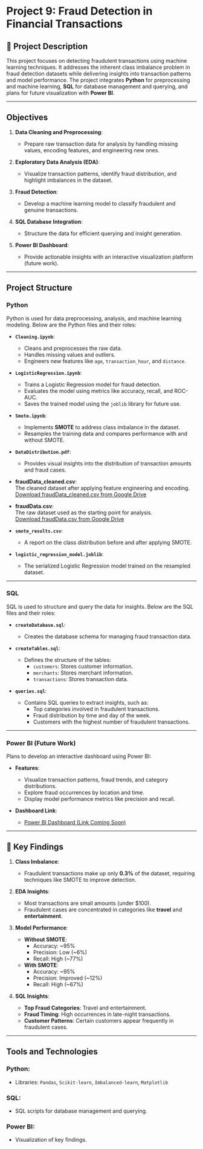 # Project 9: Fraud Detection in Financial Transactions

## 📄 Project Description

This project focuses on detecting fraudulent transactions using machine learning techniques. It addresses the inherent class imbalance problem in fraud detection datasets while delivering insights into transaction patterns and model performance. The project integrates **Python** for preprocessing and machine learning, **SQL** for database management and querying, and plans for future visualization with **Power BI**.

---

## Objectives

1. **Data Cleaning and Preprocessing**:
   - Prepare raw transaction data for analysis by handling missing values, encoding features, and engineering new ones.

2. **Exploratory Data Analysis (EDA)**:
   - Visualize transaction patterns, identify fraud distribution, and highlight imbalances in the dataset.

3. **Fraud Detection**:
   - Develop a machine learning model to classify fraudulent and genuine transactions.

4. **SQL Database Integration**:
   - Structure the data for efficient querying and insight generation.

5. **Power BI Dashboard**:
   - Provide actionable insights with an interactive visualization platform (future work).

---

## Project Structure

### Python

Python is used for data preprocessing, analysis, and machine learning modeling. Below are the Python files and their roles:

- **`Cleaning.ipynb`**:
  - Cleans and preprocesses the raw data.
  - Handles missing values and outliers.
  - Engineers new features like `age`, `transaction_hour`, and `distance`.

- **`LogisticRegression.ipynb`**:
  - Trains a Logistic Regression model for fraud detection.
  - Evaluates the model using metrics like accuracy, recall, and ROC-AUC.
  - Saves the trained model using the `joblib` library for future use.

- **`Smote.ipynb`**:
  - Implements **SMOTE** to address class imbalance in the dataset.
  - Resamples the training data and compares performance with and without SMOTE.

- **`DataDistribution.pdf`**:
  - Provides visual insights into the distribution of transaction amounts and fraud cases.

- **fraudData_cleaned.csv**:  
  The cleaned dataset after applying feature engineering and encoding.  
  [Download fraudData_cleaned.csv from Google Drive](https://drive.google.com/file/d/1SnwlOIx9ypUu6DQ2ZvDCr00EYpnJMADM/view?usp=sharing)

- **fraudData.csv**:  
  The raw dataset used as the starting point for analysis.  
  [Download fraudData.csv from Google Drive](https://drive.google.com/file/d/1rpBKFOPYxyZgltkyuYAvsdt2qk959PJx/view?usp=sharing)


- **`smote_results.csv`**:
  - A report on the class distribution before and after applying SMOTE.

- **`logistic_regression_model.joblib`**:
  - The serialized Logistic Regression model trained on the resampled dataset.

---

### SQL

SQL is used to structure and query the data for insights. Below are the SQL files and their roles:

- **`createDatabase.sql`**:
  - Creates the database schema for managing fraud transaction data.

- **`createTables.sql`**:
  - Defines the structure of the tables:
    - `customers`: Stores customer information.
    - `merchants`: Stores merchant information.
    - `transactions`: Stores transaction data.

- **`queries.sql`**:
  - Contains SQL queries to extract insights, such as:
    - Top categories involved in fraudulent transactions.
    - Fraud distribution by time and day of the week.
    - Customers with the highest number of fraudulent transactions.

---

### Power BI (Future Work)

Plans to develop an interactive dashboard using Power BI:

- **Features**:
  - Visualize transaction patterns, fraud trends, and category distributions.
  - Explore fraud occurrences by location and time.
  - Display model performance metrics like precision and recall.

- **Dashboard Link**:
  - [Power BI Dashboard (Link Coming Soon)](https://placeholder-link.com)


---

## 🔑 Key Findings

1. **Class Imbalance**:
   - Fraudulent transactions make up only **0.3%** of the dataset, requiring techniques like SMOTE to improve detection.

2. **EDA Insights**:
   - Most transactions are small amounts (under $100).
   - Fraudulent cases are concentrated in categories like **travel** and **entertainment**.

3. **Model Performance**:
   - **Without SMOTE**:
     - Accuracy: ~95%
     - Precision: Low (~6%)
     - Recall: High (~77%)
   - **With SMOTE**:
     - Accuracy: ~95%
     - Precision: Improved (~12%)
     - Recall: High (~67%)

4. **SQL Insights**:
   - **Top Fraud Categories**: Travel and entertainment.
   - **Fraud Timing**: High occurrences in late-night transactions.
   - **Customer Patterns**: Certain customers appear frequently in fraudulent cases.

---

## Tools and Technologies

### Python:
- Libraries: `Pandas`, `Scikit-learn`, `Imbalanced-learn`, `Matplotlib`

### SQL:
- SQL scripts for database management and querying.

### Power BI:
- Visualization of key findings.


